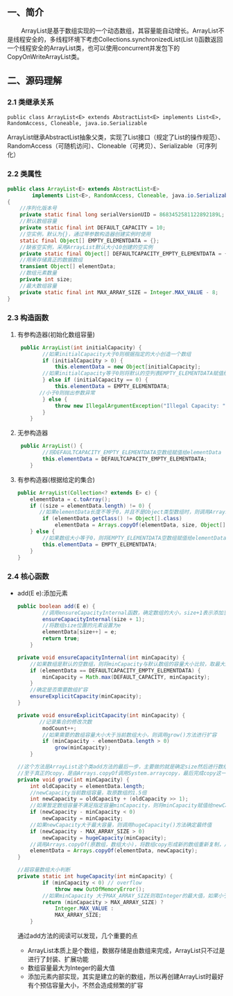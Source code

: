 ## 一、简介
&emsp;&emsp; ArrayList是基于数组实现的一个动态数组，其容量能自动增长。ArrayList不是线程安全的，多线程环境下考虑Collections.synchronizedList(List l)函数返回一个线程安全的ArrayList类，也可以使用concurrent并发包下的CopyOnWriteArrayList类。
## 二、源码理解
### 2.1 类继承关系
```
public class ArrayList<E> extends AbstractList<E> implements List<E>, RandomAccess, Cloneable, java.io.Serializable
```
ArrayList继承AbstractList抽象父类，实现了List接口（规定了List的操作规范）、RandomAccess（可随机访问）、Cloneable（可拷贝）、Serializable（可序列化）
### 2.2 类属性

```java
public class ArrayList<E> extends AbstractList<E>
        implements List<E>, RandomAccess, Cloneable, java.io.Serializable
{
	//序列化版本号
    private static final long serialVersionUID = 8683452581122892189L;
    //默认数组容量
    private static final int DEFAULT_CAPACITY = 10;
    //空实例，默认为{}，通过带参数构造器创建实例时使用
    static final Object[] EMPTY_ELEMENTDATA = {};
    //缺省空实例，采用ArrayList默认大小10创建的空实例
    private static final Object[] DEFAULTCAPACITY_EMPTY_ELEMENTDATA = {};
    //用来存储真正的数据数组
    transient Object[] elementData; 
    //数组元素数量
    private int size;
    //最大数组容量
    private static final int MAX_ARRAY_SIZE = Integer.MAX_VALUE - 8;
}
```

### 2.3 构造函数

 1. 有参构造器(初始化数组容量)
	```java
	 public ArrayList(int initialCapacity) {
	 		//如果initialCapacity大于0则根据指定的大小创造一个数组
	        if (initialCapacity > 0) {
	            this.elementData = new Object[initialCapacity];
	        //如果initialCapacity等于0则将默认的空列表EMPTY_ELEMENTDATA赋值给elementData
	        } else if (initialCapacity == 0) {
	            this.elementData = EMPTY_ELEMENTDATA;
	       //小于0则抛出参数异常
	        } else {
	            throw new IllegalArgumentException("Illegal Capacity: "+ initialCapacity);
	        }
	    }
	```

 2. 无参构造器

	```java
	 public ArrayList() {
	 		//将DEFAULTCAPACITY_EMPTY_ELEMENTDATA空数组赋值给elementData
	        this.elementData = DEFAULTCAPACITY_EMPTY_ELEMENTDATA;
	    }
	```

 3.  有参构造器(根据给定的集合)

		```java
		public ArrayList(Collection<? extends E> c) {
	        elementData = c.toArray();
	        if ((size = elementData.length) != 0) {
	           //如果elementData长度不等于0，并且不是Object类型数组时，则调用Arrays.copyOf复制一个Object类型数组，并复制给elementData
	            if (elementData.getClass() != Object[].class)
	                elementData = Arrays.copyOf(elementData, size, Object[].class);
	        } else {
	            //如果数组大小等于0，则将EMPTY_ELEMENTDATA空数组赋值给elementData 
	            this.elementData = EMPTY_ELEMENTDATA;
	        }
	    }
		```

### 2.4 核心函数

 - add(E e):添加元素
	
	```java
	public boolean add(E e) {
			//调用ensureCapacityInternal函数，确定数组的大小，size+1表示添加当前元素后数组的容量大小
	        ensureCapacityInternal(size + 1); 
	        //将数组size位置的元素设置为e
	        elementData[size++] = e;
	        return true;
	    }
	```
 
	
	```java
	private void ensureCapacityInternal(int minCapacity) {
		//如果数组是默认的空数组，则将minCapacity与默认数组的容量大小比较，取最大的赋值给minCapacity(需要的数组容量值)
        if (elementData == DEFAULTCAPACITY_EMPTY_ELEMENTDATA) {
            minCapacity = Math.max(DEFAULT_CAPACITY, minCapacity);
        }
		//确定是否需要数组扩容
        ensureExplicitCapacity(minCapacity);
    }
	```
	```java
	private void ensureExplicitCapacity(int minCapacity) {
	       //记录集合的修改次数
	        modCount++;
			//如果需要的数组容量大小大于当前数组大小，则调用grow()方法进行扩容
	        if (minCapacity - elementData.length > 0)
	            grow(minCapacity);
	    }
	```
	```java
	//这个方法是ArrayList这个类add方法的最后一步，主要做的就是确定size然后进行数组的copy与赋值
	//至于真正的copy，是由Arrays.copyOf调用System.arraycopy，最后完成copy这一步是个native方法去做的
	private void grow(int minCapacity) {
        int oldCapacity = elementData.length;
        //newCapacity当前数组容量，取原数组的1.5倍
        int newCapacity = oldCapacity + (oldCapacity >> 1);
        //如果暂定数组容量不满足指定容量minCapacity，则将minCapacity赋值给newCapacity
        if (newCapacity - minCapacity < 0)
            newCapacity = minCapacity;
        //如果newCapacity大于最大容量，则调用hugeCapacity()方法确定最终值
        if (newCapacity - MAX_ARRAY_SIZE > 0)
            newCapacity = hugeCapacity(minCapacity);
        //调用Arrays.copyOf(原数组，数组大小)，将数组copy形成新的数组重新复制，从而完成数组的扩容
        elementData = Arrays.copyOf(elementData, newCapacity);
    }
	```
	```java
	//超容量数组大小判断
	private static int hugeCapacity(int minCapacity) {
	        if (minCapacity < 0) // overflow
	            throw new OutOfMemoryError();
	        //如果minCapacity 大于MAX_ARRAY_SIZE则取Integer的最大值，如果小于则取MAX_ARRAY_SIZE
	        return (minCapacity > MAX_ARRAY_SIZE) ?
	            Integer.MAX_VALUE :
	            MAX_ARRAY_SIZE;
	    }
	```
	通过add方法的阅读可以发现，几个重要的点
	
	 - ArrayList本质上是个数组，数据存储是由数组来完成，ArrayList只不过是进行了封装、扩展功能
	 - 数组容量最大为Integer的最大值
	 - 添加元素内部实现，其实是建立的新的数组，所以再创建ArrayList时最好有个预估容量大小，不然会造成频繁的扩容
